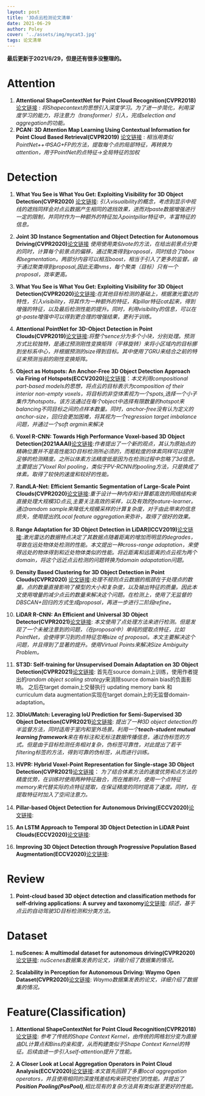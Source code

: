 ```yaml
---
layout: post
title: '3D点云检测论文清单'
date: 2021-06-29
author: Poley
cover: '../assets/img/mycat3.jpg'
tags: 论文清单
---
```


**最后更新于2021/6/29，但是还有很多没整理的。**
# Attention

1. **Attentional ShapeContextNet for Point Cloud Recognition(CVPR2018)** [论文链接](http://openaccess.thecvf.com/content_cvpr_2018/html/Xie_Attentional_ShapeContextNet_for_CVPR_2018_paper.html) :  *将Shapecontext的思想引入深度学习。为了进一步简化，利用深度学习的能力，将注意力（transformer）引入，完成selection and aggregation的功能。*
2. **PCAN: 3D Attention Map Learning Using Contextual Information for Point     Cloud Based Retrieval(CVPR2019)** [论文链接](https://openaccess.thecvf.com/content_CVPR_2019/html/Zhang_PCAN_3D_Attention_Map_Learning_Using_Contextual_Information_for_Point_CVPR_2019_paper.html) : *相当用类似PointNet++中SAG+FP的方法，提取每个点的局部特征，再转换为attention，用于PointNet的点特征→全局特征的加权*


# Detection

1. **What You See is What You Get: Exploiting Visibility for 3D Object Detection(CVPR2020)** [论文链接](https://openaccess.thecvf.com/content_CVPR_2020/html/Hu_What_You_See_is_What_You_Get_Exploiting_Visibility_for_CVPR_2020_paper.html): *引入visualbility的概念，考虑到显示中视线的遮挡同样会对点云数据产生相同的遮挡效果，进而对paste数据增强进行一定的限制，并同时作为一种额外的特征加入pointpillar特征中，丰富特征的信息。*
   
2. **Joint 3D Instance Segmentation and Object Detection for Autonomous Driving(CVPR2020)**[论文链接](http://openaccess.thecvf.com/content_CVPR_2020/papers/Zhou_Joint_3D_Instance_Segmentation_and_Object_Detection_for_Autonomous_Driving_CVPR_2020_paper.pdf)
*使用使用类似vote的方法，在给出前景点分类的同时，计算每个前景点的偏移，通过聚类得到proposal，同时结合了bbox和segmentation。两部分内容可以相互boost，相当于引入了更多的监督。由于通过聚类得到proposal,因此无需nms，每个聚类（目标）只有一个proposal，效率更高。*

3. **What You See is What You Get: Exploiting Visibility for 3D Object Detection(CVPR2020)**[论文链接](https://openaccess.thecvf.com/content_CVPR_2020/html/Hu_What_You_See_is_What_You_Get_Exploiting_Visibility_for_CVPR_2020_paper.html):*在其他目标检测的基础上，根据激光雷达的特性，引入visibility，将其作为一种额外的特征，和pillar特征cat起来，得到增强的特征，以及最后检测性能的提升。同时，利用visibility的信息，可以在gt-paste增强中可以得到更合理的增强结果，更利于训练。*

4. **Attentional PointNet for 3D-Object Detection in Point Clouds(CVPR2019)**[论文链接](https://openaccess.thecvf.com/content_CVPRW_2019/papers/WAD/Paigwar_Attentional_PointNet_for_3D-Object_Detection_in_Point_Clouds_CVPRW_2019_paper.pdf):*将整个sence分为多个小块，分别处理。预测方式比较独特，是通过预测刚性变换矩阵（平移旋转）来将小区域内的目标挪到坐标系中心，并根据预测的size得到目标。其中使用了GRU来结合之前的特征来预测当前的刚性变换矩阵。*
   
5. **Object as Hotspots: An Anchor-Free 3D Object Detection Approach via Firing of Hotspots(ECCV2020)**[论文链接](https://arxiv.org/abs/1912.12791)：*本文利用compositional part-based models的思想，将点云的目标表示为composition of their interior non-empty voxels，将目标的非空体素视为一个spots,选择一个小子集作为hotspots。该方法通过在每个object中选择有限数量的hotspot来balancing不同目标之间的点样本数量。同时，anchor-free没有认为定义的anchor-size，回归会更加困难，将其视为一个regression target imbalance问题，并通过一个soft argmin来解决*

6. **Voxel R-CNN: Towards High Performance Voxel-based 3D Object Detection(2021AAAI)**[论文链接](https://arxiv.org/abs/2012.15712v2):*作者提出了一个新的观点，其认为原始点的精确位置并不是高性能3D目标检测所必须的，而粗粒度的体素同样可以提供足够的检测精度。之所以体素方法精度低是因为在检测过程中忽略了3d信息。主要提出了Voxel RoI pooling，类似于PV-RCNN的pooling方法，只是换成了体素。取得了较快的速度和较好的性能。*

7. **RandLA-Net: Efficient Semantic Segmentation of Large-Scale Point Clouds(CVPR2020)**[论文链接](http://openaccess.thecvf.com/content_CVPR_2020/papers/Hu_RandLA-Net_Efficient_Semantic_Segmentation_of_Large-Scale_Point_Clouds_CVPR_2020_paper.pdf):*重于设计一种内存和计算都高效的网络结构来直接处理大规模3D点云,主要关注高效的采样，以及有效的feature-learner。通过ramdom sample来降低大规模采样的计算复杂度，对于由此带来的信息损失，使用提出的Local feature aggregation来弥补，取得了很好的效果。*

8. **Range Adaptation for 3D Object Detection in LiDAR(ICCV2019)**[论文链接](http://openaccess.thecvf.com/content_ICCVW_2019/papers/ADW/Wang_Range_Adaptation_for_3D_Object_Detection_in_LiDAR_ICCVW_2019_paper.pdf):*激光雷达的数据特点决定了其数据点随着距离的增加而明显的degrades，导致在远处物体处检测的性能。本文提出一种cross-range adaptation，来使得远处的物体得到和近处物体类似的性能。将近距离和远距离的点云视为两个domain，将这个远近点云检测的问题转换为domain adapatation问题。*

9. **Density Based Clustering for 3D Object Detection in Point Clouds(CVPR2020)** [论文链接](https://openaccess.thecvf.com/content_CVPR_2020/papers/Ahmed_Density-Based_Clustering_for_3D_Object_Detection_in_Point_Clouds_CVPR_2020_paper.pdf):*处理不规则点云数据的瓶颈在于处理点的数量。点的数量直接影响了模型的大小和复杂度，以及输出特征的质量。因此本文使用增量的减少点云的数量来解决这个问题。在检测上，使用了无监督的DBSCAN+回归的方式生成proposal，再进一步进行二阶段refine。*

10. **LiDAR R-CNN: An Efficient and Universal 3D Object Detector(CVPR2021)**[论文链接](https://arxiv.org/abs/2103.15297): *本文使用了点处理方法来进行检测。但是发现了一个未被注意到的问题，（在proposal中）单纯的提取点特征，比如PointNet，会使得学习到的点特征忽略size of proposal。本文主要解决这个问题，并且得到了显著的提升。使用Virtual Points来解决Size Ambiguity Problem。*

11. **ST3D: Self-training for Unsupervised Domain Adaptation on 3D Object Detection(CVPR2021)**[论文链接](https://arxiv.org/abs/2103.05346): 首先在source domain上训练，使用作者提出的*random object scaling strategy*来消除source domain bias的负面影响。
之后在target domain上交替执行 updating memory bank 和 curriculum data augmentation实现在target domain上的无监督domain-adaptation。

12. **3DIoUMatch: Leveraging IoU Prediction for Semi-Supervised 3D Object Detection(CVPR2021)**[论文链接](https://arxiv.org/abs/2012.04355): *提出了一种3D object detection的半监督方法，同时适用于室内和室外场景。利用一个**teach-student mutual learning framework**来在有标注和无标注数据传播信息，通过伪标签的方式。但是由于目标检测任务相对复杂，伪标签可靠性，对此提出了若干filtering标签的方法，得到可靠的伪标签，从而进行训练。*

13. **HVPR: Hybrid Voxel-Point Representation for Single-stage 3D Object Detection(CVPR2021)**[论文链接](https://arxiv.org/abs/2104.00902)： *为了结合体素方法的速度优势和点方法的精度优势，在训练时使用两种特征融合，而在推断时，使用一个点特征memory来代替实际的点特征提取，在保证精度的同时提高了速度。同时，在提取特征时加入了空间注意力。*

14. **Pillar-based Object Detection for Autonomous Driving(ECCV2020)**[论文链接](https://arxiv.org/abs/2007.10323v2):
15. **An LSTM Approach to Temporal 3D Object Detection in LiDAR Point Clouds(ECCV2020)**[论文链接](https://arxiv.org/abs/2007.12392):
16. **Improving 3D Object Detection through Progressive Population Based Augmentation(ECCV2020)**[论文链接](https://arxiv.org/abs/2004.00831):




# Review

1. **Point-cloud based 3D object detection and classification methods for self-driving applications: A survey and taxonomy**[论文链接](https://www.sciencedirect.com/science/article/pii/S1566253520304097): *综述，基于点云的自动驾驶3D目标检测和分类方法。*

# Dataset

1. **nuScenes: A multimodal dataset for autonomous driving(CVPR2020)**[论文链接](http://openaccess.thecvf.com/content_CVPR_2020/html/Sun_Scalability_in_Perception_for_Autonomous_Driving_Waymo_Open_Dataset_CVPR_2020_paper.html): *nuScenes数据集发表的论文，详细介绍了数据集的情况。*

2. **Scalability in Perception for Autonomous Driving: Waymo Open Dataset(CVPR2020)**[论文链接](http://openaccess.thecvf.com/content_CVPR_2020/html/Sun_Scalability_in_Perception_for_Autonomous_Driving_Waymo_Open_Dataset_CVPR_2020_paper.html): *Waymo数据集发表的论文，详细介绍了数据集的情况。*

# Feature(Classification)

1. **Attentional ShapeContextNet for Point Cloud Recognition(CVPR2018)**[论文链接](http://openaccess.thecvf.com/content_cvpr_2018/html/Xie_Attentional_ShapeContextNet_for_CVPR_2018_paper.html): *参考了传统的Shape Context Kernel，由传统的网格划分变为直接由DL计算点和Bins的亲和度，从而构建类似于Shape Context Kernel的特征。后续由进一步引入self-attention提升了性能。*

2. **A Closer Look at Local Aggregation Operators in Point Cloud Analysis(ECCV2020)**[论文链接](https://www.ecva.net/papers/eccv_2020/papers_ECCV/papers/123680324.pdf):*本文首先回顾了多重local aggregation operators，并且使用相同的深度残差结构来研究他们的性能。并提出了**Position Pooling(PosPool)**,相比现有的复杂方法具有类似甚至更好的性能。*